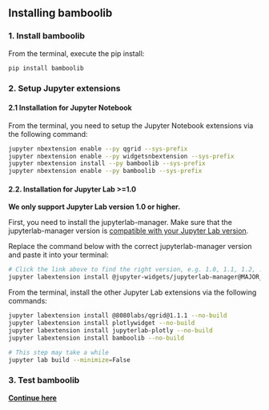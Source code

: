 ## Installing bamboolib

### 1. Install bamboolib

From the terminal, execute the pip install:
```bash
pip install bamboolib
```

### 2. Setup Jupyter extensions

#### 2.1 Installation for Jupyter Notebook

From the terminal, you need to setup the Jupyter Notebook extensions via the following command:

```bash
jupyter nbextension enable --py qgrid --sys-prefix
jupyter nbextension enable --py widgetsnbextension --sys-prefix
jupyter nbextension install --py bamboolib --sys-prefix
jupyter nbextension enable --py bamboolib --sys-prefix
```

#### 2.2. Installation for Jupyter Lab >=1.0

**We only support Jupyter Lab version 1.0 or higher.**

First, you need to install the jupyterlab-manager. Make sure that the jupyterlab-manager version is [compatible with your Jupyter Lab version](https://github.com/jupyter-widgets/ipywidgets/tree/jupyterlab_branch/packages/jupyterlab-manager#version-compatibility).

Replace the command below with the correct jupyterlab-manager version and paste it into your terminal:

```bash
# Click the link above to find the right version, e.g. 1.0, 1.1, 1.2, ...
jupyter labextension install @jupyter-widgets/jupyterlab-manager@MAJOR_VERSION.MINOR_VERSION --no-build
```

From the terminal, install the other Jupyter Lab extensions via the following commands:

```bash
jupyter labextension install @8080labs/qgrid@1.1.1 --no-build
jupyter labextension install plotlywidget --no-build
jupyter labextension install jupyterlab-plotly --no-build
jupyter labextension install bamboolib --no-build

# This step may take a while
jupyter lab build --minimize=False
```

### 3. Test bamboolib

__[Continue here](https://github.com/tkrabel/bamboolib/blob/jupyterlab_branch/installation/bamboolib_test_run/without_virtual_environment.md#test-the-library)__
